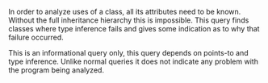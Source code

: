 In order to analyze uses of a class, all its attributes need to be known. Without the full inheritance hierarchy this is impossible. This query finds classes where type inference fails and gives some indication as to why that failure occurred.

This is an informational query only, this query depends on points-to and type inference. Unlike normal queries it does not indicate any problem with the program being analyzed.

